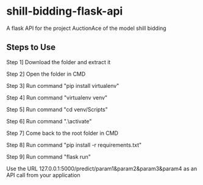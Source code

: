 # shill-bidding-flask-api
A flask API for the project AuctionAce of the model shill bidding

## Steps to Use

Step 1] Download the folder and extract it

Step 2] Open the folder in CMD 

Step 3] Run command "pip install virtualenv"

Step 4] Run command "virtualenv venv"

Step 5] Run command "cd venv/Scripts"

Step 6] Run command ".\activate"

Step 7] Come back to the root folder in CMD

Step 8] Run command "pip install -r requirements.txt"

Step 9] Run command "flask run"

Use the URL 127.0.0.1:5000/predict/param1&param2&param3&param4 as an API call from your application

